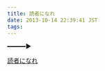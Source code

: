 ```yaml
---
title: 読者になれ
date: 2013-10-14 22:39:41 JST
tags: 
---
```


━━━━━▶

[読者になれ](javascript:ele=document.getElementsByClassName('hatena-follow-button')[0].getElementsByClassName('unsubscribing')[0].getElementsByTagName('span');void(ele[0].innerHTML=ele[1].innerHTML='読者になれ');)

